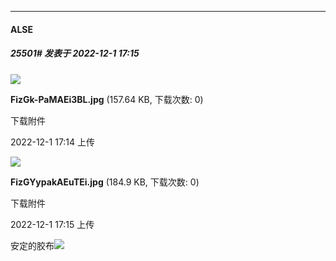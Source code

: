 

*****

####  ALSE  
##### 25501#       发表于 2022-12-1 17:15

<img src="https://img.saraba1st.com/forum/202212/01/171455crn140br0n5be4o6.jpg" referrerpolicy="no-referrer">

<strong>FizGk-PaMAEi3BL.jpg</strong> (157.64 KB, 下载次数: 0)

下载附件

2022-12-1 17:14 上传

<img src="https://img.saraba1st.com/forum/202212/01/171504h2l0znqno8q4na0w.jpg" referrerpolicy="no-referrer">

<strong>FizGYypakAEuTEi.jpg</strong> (184.9 KB, 下载次数: 0)

下载附件

2022-12-1 17:15 上传

安定的胶布<img src="https://static.saraba1st.com/image/smiley/face2017/068.png" referrerpolicy="no-referrer">

